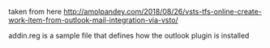 taken from here
http://amolpandey.com/2018/08/26/vsts-tfs-online-create-work-item-from-outlook-mail-integration-via-vsto/


addin.reg is a sample file that defines how the outlook plugin is installed


